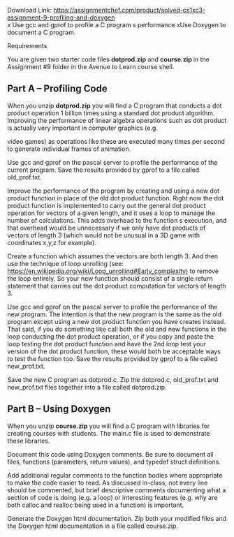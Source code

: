 Download Link: https://assignmentchef.com/product/solved-cs1xc3-assignment-9-profiling-and-doxygen
<br>
x Use gcc and gprof to profile a C program s performance xUse Doxygen to document a C program.

<strong> </strong>Requirements

You are given two starter code files <strong>dotprod.zip</strong> and <strong>course.zip </strong>in the Assignment #9 folder in the Avenue to Learn course shell.

<h2>Part A – Profiling Code</h2>

When you unzip <strong>dotprod.zip</strong> you will find a C program that conducts a dot product operation 1 billion times using a standard dot product algorithm.  Improving the performance of linear algebra operations such as dot product is actually very important in computer graphics (e.g.

video games) as operations like these are executed many times per second to generate individual frames of animation.

Use gcc and gprof on the pascal server to profile the performance of the current program.  Save the results provided by gprof to a file called old_prof.txt.

Improve the performance of the program by creating and using a new dot product function in place of the old dot product function.  Right now the dot product function is implemented to carry out the general dot product operation for vectors of a given length, and it uses a loop to manage the number of calculations.  This adds overhead to the function s execution, and that overhead would be unnecessary if we only have dot products of vectors of length 3 (which would not be unusual in a 3D game with coordinates x,y,z for example).

Create a function which assumes the vectors are both length 3.  And then use the technique of loop unrolling (see: <a href="https://en.wikipedia.org/wiki/Loop_unrolling%23Early_complexity">https://en.wikipedia.org/wiki/Loop_unrolling#Early_complexity</a><a href="https://en.wikipedia.org/wiki/Loop_unrolling%23Early_complexity">)</a> to remove the loop entirely.  So your new function should consist of a single return statement that carries out the dot product computation for vectors of length 3.

Use gcc and gprof on the pascal server to profile the performance of the new program.  The intention is that the new program is the same as the old program except using a new dot product function you have creates instead.  That said, if you do something like call both the old and new functions in the loop conducting the dot product operation, or if you copy and paste the loop testing the dot product function and have the 2nd loop test your version of the dot product function, these would both be acceptable ways to test the function too.  Save the results provided by gprof to a file called new_prof.txt.

Save the new C program as dotprod.c.  Zip the dotprod.c, old_prof.txt and new_prof.txt files together into a file called dotprod.zip.




<h2>Part B – Using Doxygen</h2>

When you unzip <strong>course.zip</strong> you will find a C program with libraries for creating courses with students.  The main.c file is used to demonstrate these libraries.

Document this code using Doxygen comments.  Be sure to document all files, functions (parameters, return values), and typedef struct definitions.

Add additional regular comments to the function bodies where appropriate to make the code easier to read.  As discussed in-class, not every line should be commented, but brief descriptive comments documenting what a section of code is doing (e.g. a loop) or interesting features (e.g. why are both calloc and realloc being used in a function) is important.

Generate the Doxygen html documentation.  Zip both your modified files and the Doxygen html documentation in a file called course.zip.